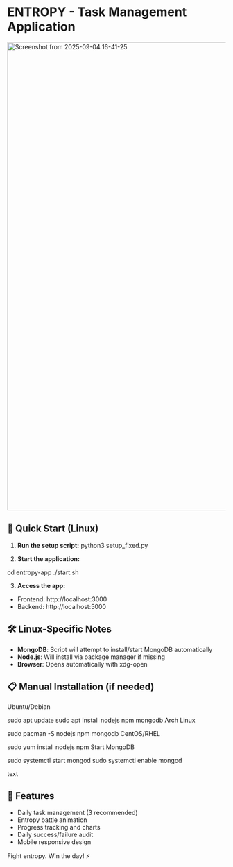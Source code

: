 # ENTROPY - Task Management Application
<img width="1920" height="1080" alt="Screenshot from 2025-09-04 16-41-25" src="https://github.com/user-attachments/assets/9a0d1e8d-5206-4a74-be81-433c11cfc125" />


## 🚀 Quick Start (Linux)

1. **Run the setup script:**
python3 setup_fixed.py

2. **Start the application:**

cd entropy-app
./start.sh


3. **Access the app:**
- Frontend: http://localhost:3000
- Backend: http://localhost:5000

## 🛠️ Linux-Specific Notes

- **MongoDB**: Script will attempt to install/start MongoDB automatically
- **Node.js**: Will install via package manager if missing
- **Browser**: Opens automatically with xdg-open

## 📋 Manual Installation (if needed)

Ubuntu/Debian

sudo apt update
sudo apt install nodejs npm mongodb
Arch Linux

sudo pacman -S nodejs npm mongodb
CentOS/RHEL

sudo yum install nodejs npm
Start MongoDB

sudo systemctl start mongod
sudo systemctl enable mongod

text

## 🎯 Features
- Daily task management (3 recommended)
- Entropy battle animation
- Progress tracking and charts  
- Daily success/failure audit
- Mobile responsive design

Fight entropy. Win the day! ⚡
